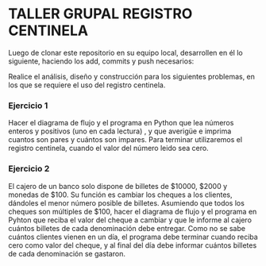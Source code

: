 # TALLER GRUPAL REGISTRO CENTINELA

Luego de clonar este repositorio en su equipo local, desarrollen en él lo siguiente, haciendo los add, commits y push necesarios:

Realice el análisis, diseño y construcción para los siguientes problemas, en los que se requiere el uso del registro centinela.

### Ejercicio 1

Hacer el diagrama de flujo y el programa en Python que lea números enteros y positivos (uno en cada lectura) , y que averigüe e imprima cuantos son pares y cuántos son impares. Para terminar utilizaremos el registro centinela, cuando el valor del número leido sea cero. 

### Ejercicio 2

El cajero de un banco solo dispone de billetes de $10000, $2000 y monedas de $100. Su función es cambiar los cheques a los clientes, dándoles el menor número posible de billetes. Asumiendo que todos los cheques son múltiples de $100, hacer el diagrama de flujo y el programa en Pyhton que reciba el valor del cheque a cambiar y que le informe al cajero cuántos billetes de cada denominación debe entregar. Como no se sabe cuántos clientes vienen en un día, el programa debe terminar cuando reciba cero como valor del cheque, y al final del día debe informar cuántos billetes de cada denominación se gastaron.